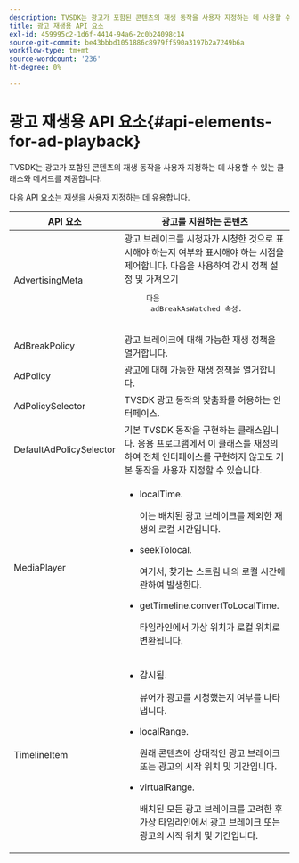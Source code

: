 ```yaml
---
description: TVSDK는 광고가 포함된 콘텐츠의 재생 동작을 사용자 지정하는 데 사용할 수 있는 클래스와 메서드를 제공합니다.
title: 광고 재생용 API 요소
exl-id: 459995c2-1d6f-4414-94a6-2c0b24098c14
source-git-commit: be43bbbd1051886c8979ff590a3197b2a7249b6a
workflow-type: tm+mt
source-wordcount: '236'
ht-degree: 0%

---
```


# 광고 재생용 API 요소{#api-elements-for-ad-playback}

TVSDK는 광고가 포함된 콘텐츠의 재생 동작을 사용자 지정하는 데 사용할 수 있는 클래스와 메서드를 제공합니다.

다음 API 요소는 재생을 사용자 지정하는 데 유용합니다.

<table id="table_B07E373B9D2B425AB36466B1D42411AD"> 
 <thead> 
  <tr> 
   <th colname="col1" class="entry"> API 요소 </th> 
   <th colname="col2" class="entry"> 광고를 지원하는 콘텐츠 </th> 
  </tr> 
 </thead>
 <tbody> 
  <tr> 
   <td colname="col1"><span class="codeph"> AdvertisingMeta</span> </td> 
   <td colname="col2">광고 브레이크를 시청자가 시청한 것으로 표시해야 하는지 여부와 표시해야 하는 시점을 제어합니다. 다음을 사용하여 감시 정책 설정 및 가져오기 
    <pre>
     다음 
     <span class="codeph"> adBreakAsWatched</span> 속성.
    </pre> </td> 
  </tr> 
  <tr> 
   <td colname="col1"><span class="codeph"> AdBreakPolicy</span> </td> 
   <td colname="col2"> 광고 브레이크에 대해 가능한 재생 정책을 열거합니다. </td> 
  </tr> 
  <tr> 
   <td colname="col1"><span class="codeph"> AdPolicy</span> </td> 
   <td colname="col2"> 광고에 대해 가능한 재생 정책을 열거합니다. </td> 
  </tr> 
  <tr> 
   <td colname="col1"><span class="codeph"> AdPolicySelector</span> </td> 
   <td colname="col2"> TVSDK 광고 동작의 맞춤화를 허용하는 인터페이스. </td> 
  </tr> 
  <tr> 
   <td colname="col1"><span class="codeph"> DefaultAdPolicySelector</span> </td> 
   <td colname="col2"> 기본 TVSDK 동작을 구현하는 클래스입니다. 응용 프로그램에서 이 클래스를 재정의하여 전체 인터페이스를 구현하지 않고도 기본 동작을 사용자 지정할 수 있습니다. </td> 
  </tr> 
  <tr> 
   <td colname="col1"> <span class="codeph"> MediaPlayer</span> </td> 
   <td colname="col2"> 
    <ul id="ul_37700A741403448A8760FDDA68B099AA"> 
     <li id="li_B465170D449E49489C5924572BEEB4A5"><span class="codeph"> localTime</span>. <p>이는 배치된 광고 브레이크를 제외한 재생의 로컬 시간입니다. </p> </li> 
     <li id="li_D9D68CF428904BB2B84E1BCE828A90DC"> <span class="codeph"> seekTolocal</span>. <p>여기서, 찾기는 스트림 내의 로컬 시간에 관하여 발생한다. </p> </li> 
     <li id="li_9DBCA75537DC4824AA66B53A3FA28812"><span class="codeph"> getTimeline.convertToLocalTime</span>. <p>타임라인에서 가상 위치가 로컬 위치로 변환됩니다. </p> </li> 
    </ul> </td> 
  </tr> 
  <tr> 
   <td colname="col1"> <span class="codeph"> TimelineItem</span> </td> 
   <td colname="col2"> 
    <ul id="ul_99AD34F823DB4F10937EE39DAD0C0B72"> 
     <li id="li_87E2DA15ECE74CFE9C9FBBE8F4B62440"><span class="codeph"> 감시됨</span>. <p>뷰어가 광고를 시청했는지 여부를 나타냅니다. </p> </li> 
     <li id="li_A9E5A9CF701C48BC94C93F28C114778D"><span class="codeph"> localRange</span>. <p>원래 콘텐츠에 상대적인 광고 브레이크 또는 광고의 시작 위치 및 기간입니다. </p> </li> 
     <li id="li_070BDA0BF4184863AF44652BD5A0CCEC"><span class="codeph"> virtualRange</span>. <p>배치된 모든 광고 브레이크를 고려한 후 가상 타임라인에서 광고 브레이크 또는 광고의 시작 위치 및 기간입니다. </p> </li> 
    </ul> </td> 
  </tr> 
 </tbody> 
</table>
